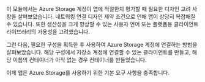 이 모듈에서는 Azure Storage 계정이 앱에 적절한지 평가할 때 필요한 디자인 고려 사항을 살펴보았습니다. 네트워킹 연결 디자인 제약 조건으로 인해 앱이 상당히 복잡해질 수 있습니다. 또한 생산성을 크게 향상할 수 있는 사용자 언어 또는 플랫폼용 클라이언트 라이브러리의 가용성을 고려했습니다.

그런 다음, 필요한 구성을 획득한 후 사용하여 Azure Storage 계정에 연결하는 방법을 살펴보았습니다. 해당 구성에서 저장소 계정에 연결할 수 있는 클라이언트를 만들고, 해당 이름의 컨테이너가 아직 없는 경우 컨테이너를 만들었습니다.

이제 앱은 Azure Storage를 사용하기 위한 기본 요구 사항을 충족합니다.

